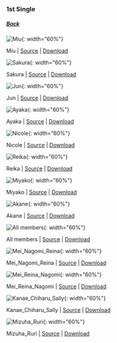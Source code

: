 ### 1st Single  
##### [Back](../readme.md)

![Miu](../1st%20Single/Miu_anime.PNG){: width="60%"}

 Miu | [Source](http://www.nanabunnonijyuuni.com/assets/img/chara/05_miu/img_chara_anime.png) | [Download](https://github.com/LYHPandaKing/227PhotoBackup/raw/master/1st%20Single/Miu_anime.PNG)

![Sakura](../1st%20Single/Sakura_anime.PNG){: width="60%"}

 Sakura | [Source](http://www.nanabunnonijyuuni.com/assets/img/chara/07_sakura/img_chara_anime.png) | [Download](https://raw.githubusercontent.com/LYHPandaKing/227PhotoBackup/master/1st%20Single/Sakura_anime.PNG) 

![Jun](../1st%20Single/Jun_anime.PNG){: width="60%"}

 Jun | [Source](http://www.nanabunnonijyuuni.com/assets/img/chara/06_jun/img_chara_anime.png) | [Download](https://github.com/LYHPandaKing/227PhotoBackup/raw/master/1st%20Single/Jun_anime.PNG)

![Ayaka](../1st%20Single/Ayaka_anime.PNG){: width="60%"}

 Ayaka | [Source](http://www.nanabunnonijyuuni.com/assets/img/chara/04_ayaka/img_chara_anime.png) | [Download](https://github.com/LYHPandaKing/227PhotoBackup/raw/master/1st%20Single/Ayaka_anime.PNG)

![Nicole](../1st%20Single/Nicole_anime.PNG){: width="60%"}

 Nicole | [Source](http://www.nanabunnonijyuuni.com/assets/img/chara/02_nicole/img_chara_anime.png) | [Download](https://github.com/LYHPandaKing/227PhotoBackup/raw/master/1st%20Single/Nicole_anime.PNG)

![Reika](../1st%20Single/Reika_anime.PNG){: width="60%"}

 Reika | [Source](http://www.nanabunnonijyuuni.com/assets/img/chara/03_reika/img_chara_anime.png) | [Download](https://github.com/LYHPandaKing/227PhotoBackup/raw/master/1st%20Single/Reika_anime.PNG)

![Miyako](../1st%20Single/Miyako_anime.PNG){: width="60%"}

 Miyako | [Source](http://www.nanabunnonijyuuni.com/assets/img/chara/01_miyako/img_chara_anime.png) | [Download](https://github.com/LYHPandaKing/227PhotoBackup/raw/master/1st%20Single/Miyako_anime.PNG)

![Akane](../1st%20Single/Akane_anime.PNG){: width="60%"}

 Akane | [Source](http://www.nanabunnonijyuuni.com/assets/img/chara/08_akane/img_chara_anime.png) | [Download](https://github.com/LYHPandaKing/227PhotoBackup/raw/master/1st%20Single/Akane_anime.PNG)

![All members](../1st%20Single/1st_Single_All.PNG){: width="60%"}

 All members | [Source](http://justlaughtw.blogspot.com/2017/07/227-ANIME.html) | [Download](https://github.com/LYHPandaKing/227PhotoBackup/raw/master/1st%20Single/1st_Single_All.PNG)
 
![Mei_Nagomi_Reina](../1st%20Single/IMG_2635.JPG){: width="60%"}

 Mei_Nagomi_Reina | [Source](https://www.facebook.com/nanabunnoID/photos/a.595744770791956/595757510790682/?type=3) | [Download](https://github.com/LYHPandaKing/227PhotoBackup/raw/master/1st%20Single/IMG_2635.JPG)
 
![Mei_Reina_Nagomi](../1st%20Single/IMG_2636.JPG){: width="60%"}

 Mei_Reina_Nagomi | [Source](https://www.facebook.com/nanabunnoID/photos/a.595744770791956/595757290790704/?type=3) | [Download](https://github.com/LYHPandaKing/227PhotoBackup/raw/master/1st%20Single/IMG_2636.JPG)
 
![Kanae_Chiharu_Sally](../1st%20Single/IMG_2637.JPG){: width="60%"}
 
 Kanae_Chiharu_Sally | [Source](https://www.facebook.com/nanabunnoID/photos/a.595744770791956/595757284124038/?type=3) | [Download](https://github.com/LYHPandaKing/227PhotoBackup/raw/master/1st%20Single/IMG_2637.JPG)

![Mizuha_Ruri](../1st%20Single/IMG_2638.JPG){: width="60%"}

 Mizuha_Ruri | [Source](https://www.facebook.com/nanabunnoID/photos/a.595744770791956/595757297457370/?type=3) | [Download](https://github.com/LYHPandaKing/227PhotoBackup/raw/master/1st%20Single/IMG_2638.JPG)
 
 
